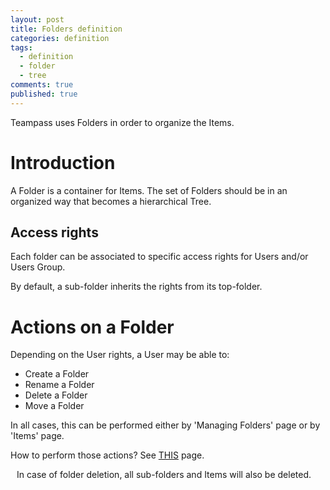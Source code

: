 ```yaml
---
layout: post
title: Folders definition
categories: definition
tags: 
  - definition
  - folder
  - tree
comments: true
published: true
---
```



<div style="message">
Teampass uses Folders in order to organize the Items.
</div>
<span class="linkmore"></span>

# Introduction

A Folder is a container for Items. The set of Folders should be in an organized way that becomes a hierarchical Tree.

## Access rights

Each folder can be associated to specific access rights for Users and/or Users Group.

By default, a sub-folder inherits the rights from its top-folder.  

# Actions on a Folder

Depending on the User rights, a User may be able to:

* Create a Folder
* Rename a Folder
* Delete a Folder
* Move a Folder

In all cases, this can be performed either by 'Managing Folders' page or by 'Items' page.

How to perform those actions? See [THIS]() page.

<i class="fa fa-warning" style="margin-right:10px;"></i>In case of folder deletion, all sub-folders and Items will also be deleted.
